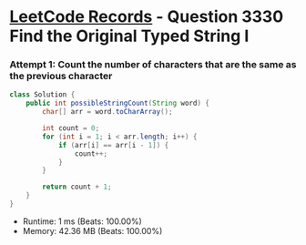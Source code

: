 # [LeetCode Records](../../README.md) - Question 3330 Find the Original Typed String I

### Attempt 1: Count the number of characters that are the same as the previous character
```java
class Solution {
    public int possibleStringCount(String word) {
        char[] arr = word.toCharArray();

        int count = 0;
        for (int i = 1; i < arr.length; i++) {
            if (arr[i] == arr[i - 1]) {
                count++;
            }
        }

        return count + 1;
    }
}
```
- Runtime: 1 ms (Beats: 100.00%)
- Memory: 42.36 MB (Beats: 100.00%)

<br>

